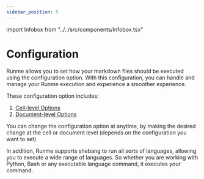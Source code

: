 ```yaml
---
sidebar_position: 5
---
```


import Infobox from "../../src/components/Infobox.tsx"

# Configuration

Runme  allows you to set how your markdown files should be executed using the configuration option. With this configuration, you can handle and manage your Runme execution and experience a smoother experience.

These configuration option includes:

1. [Cell-level Options](../configuration/cell-level)
2. [Document-level Options](../configuration/document-level)


You can change the configuration option at anytime, by making the desired change at the cell or document level (depends on the configuration you want to set)

In addition, Runme supports shebang to run all sorts of languages, allowing you to execute a wide range of languages. So whether you are working with Python, Bash or any executable language command, it executes your command.
